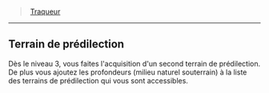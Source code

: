 ﻿---
!GenericItem
Id: ranger_tracker_hd.md#terrain-de-prédilection
ParentLink: ranger_tracker_hd.md#traqueur
Name: Terrain de prédilection
ParentName: Traqueur
NameLevel: 2
Attributes:
  Name: Terrain de prédilection
  Markdown: >+
    ## <!--Name-->Terrain de prédilection<!--/Name-->


    Dès le niveau 3, vous faites l'acquisition d'un second terrain de prédilection. De plus vous ajoutez les profondeurs (milieu naturel souterrain) à la liste des terrains de prédilection qui vous sont accessibles.

AttributesDictionary: >+
  Name: Terrain de prédilection

  Markdown: >+

    ## <!--Name-->Terrain de prédilection<!--/Name-->





    Dès le niveau 3, vous faites l'acquisition d'un second terrain de prédilection. De plus vous ajoutez les profondeurs (milieu naturel souterrain) à la liste des terrains de prédilection qui vous sont accessibles.



---
> [Traqueur](hd_ranger_tracker.md)

---

## Terrain de prédilection

Dès le niveau 3, vous faites l'acquisition d'un second terrain de prédilection. De plus vous ajoutez les profondeurs (milieu naturel souterrain) à la liste des terrains de prédilection qui vous sont accessibles.

